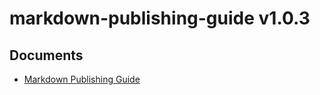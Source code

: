 # markdown-publishing-guide v1.0.3

Documents
--------
* [Markdown Publishing Guide](markdown-publishing-guide.md)
